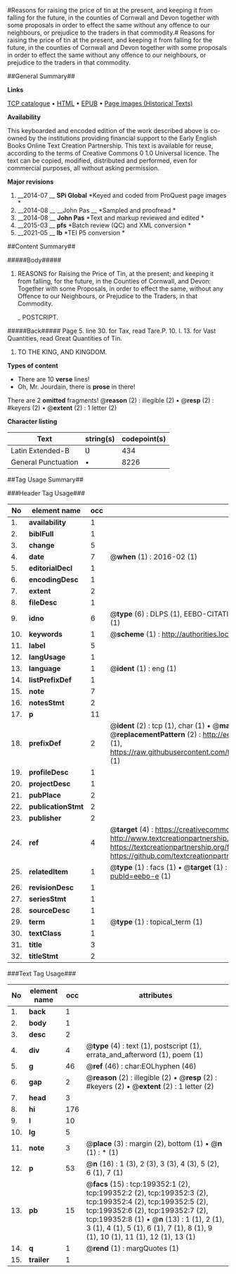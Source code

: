 #Reasons for raising the price of tin at the present, and keeping it from falling for the future, in the counties of Cornwall and Devon together with some proposals in order to effect the same without any offence to our neighbours, or prejudice to the traders in that commodity.#
Reasons for raising the price of tin at the present, and keeping it from falling for the future, in the counties of Cornwall and Devon together with some proposals in order to effect the same without any offence to our neighbours, or prejudice to the traders in that commodity.

##General Summary##

**Links**

[TCP catalogue](http://www.ota.ox.ac.uk/tcp/)  • 
[HTML](http://tei.it.ox.ac.uk/tcp/Texts-HTML/free/B28/B28708.html)  • 
[EPUB](http://tei.it.ox.ac.uk/tcp/Texts-EPUB/free/B28/B28708.epub) • 
[Page images (Historical Texts)](https://historicaltexts.jisc.ac.uk/eebo-13024312e)

**Availability**

This keyboarded and encoded edition of the work described above is co-owned by the
    institutions providing financial support to the Early English Books Online Text Creation
    Partnership. This text is available for reuse, according to the terms of  Creative Commons 0 1.0 Universal
    licence. The text can be copied, modified, distributed and performed, even for commercial
    purposes, all without asking permission.

**Major revisions**

1. __2014-07 __ __SPi Global__ *Keyed and coded from ProQuest page images *
1. __2014-08 __ __John Pas __ *Sampled and proofread *
1. __2014-08 __ __John Pas__ *Text and markup reviewed and edited *
1. __2015-03 __ __pfs__ *Batch review (QC) and XML conversion *
1. __2021-05 __ __lb__ *TEI P5 conversion *

##Content Summary##

#####Body#####

1. REASONS for Raising the Price of Tin, at the present; and keeping it from falling, for the future, in the Counties of Cornwall, and Devon: Together with some Proposals, in order to effect the same, without any Offence to our Neighbours, or Prejudice to the Traders, in that Commodity.

    _ POSTCRIPT.

#####Back#####
Page 5. line 30. for Tax, read Tare.P. 10. l. 13. for Vast Quantities, read Great Quantities of Tin.
1. TO THE KING, AND KINGDOM.

**Types of content**

  * There are 10 **verse** lines!
  * Oh, Mr. Jourdain, there is **prose** in there!

There are 2 **omitted** fragments! 
 @__reason__ (2) : illegible (2)  •  @__resp__ (2) : #keyers (2)  •  @__extent__ (2) : 1 letter (2)

**Character listing**


|Text|string(s)|codepoint(s)|
|---|---|---|
|Latin Extended-B|Ʋ|434|
|General Punctuation|•|8226|

##Tag Usage Summary##

###Header Tag Usage###

|No|element name|occ|attributes|
|---|---|---|---|
|1.|__availability__|1||
|2.|__biblFull__|1||
|3.|__change__|5||
|4.|__date__|7| @__when__ (1) : 2016-02 (1)|
|5.|__editorialDecl__|1||
|6.|__encodingDesc__|1||
|7.|__extent__|2||
|8.|__fileDesc__|1||
|9.|__idno__|6| @__type__ (6) : DLPS (1), EEBO-CITATION (1), VID (1), EEBO-PROQUEST (1), STC (1), OCLC (1)|
|10.|__keywords__|1| @__scheme__ (1) : http://authorities.loc.gov/ (1)|
|11.|__label__|5||
|12.|__langUsage__|1||
|13.|__language__|1| @__ident__ (1) : eng (1)|
|14.|__listPrefixDef__|1||
|15.|__note__|7||
|16.|__notesStmt__|2||
|17.|__p__|11||
|18.|__prefixDef__|2| @__ident__ (2) : tcp (1), char (1)  •  @__matchPattern__ (2) : ([0-9\-]+):([0-9IVX]+) (1), (.+) (1)  •  @__replacementPattern__ (2) : http://eebo.chadwyck.com/downloadtiff?vid=$1&page=$2 (1), https://raw.githubusercontent.com/textcreationpartnership/Texts/master/tcpchars.xml#$1 (1)|
|19.|__profileDesc__|1||
|20.|__projectDesc__|1||
|21.|__pubPlace__|2||
|22.|__publicationStmt__|2||
|23.|__publisher__|2||
|24.|__ref__|4| @__target__ (4) : https://creativecommons.org/publicdomain/zero/1.0/ (1), http://www.textcreationpartnership.org/docs/. (1), https://textcreationpartnership.org/faq/#faq05 (1), https://github.com/textcreationpartnership (1)|
|25.|__relatedItem__|1| @__type__ (1) : facs (1)  •  @__target__ (1) : https://data.historicaltexts.jisc.ac.uk/view?pubId=eebo-e (1)|
|26.|__revisionDesc__|1||
|27.|__seriesStmt__|1||
|28.|__sourceDesc__|1||
|29.|__term__|1| @__type__ (1) : topical_term (1)|
|30.|__textClass__|1||
|31.|__title__|3||
|32.|__titleStmt__|2||


###Text Tag Usage###

|No|element name|occ|attributes|
|---|---|---|---|
|1.|__back__|1||
|2.|__body__|1||
|3.|__desc__|2||
|4.|__div__|4| @__type__ (4) : text (1), postscript (1), errata_and_afterword (1), poem (1)|
|5.|__g__|46| @__ref__ (46) : char:EOLhyphen (46)|
|6.|__gap__|2| @__reason__ (2) : illegible (2)  •  @__resp__ (2) : #keyers (2)  •  @__extent__ (2) : 1 letter (2)|
|7.|__head__|3||
|8.|__hi__|176||
|9.|__l__|10||
|10.|__lg__|5||
|11.|__note__|3| @__place__ (3) : margin (2), bottom (1)  •  @__n__ (1) : * (1)|
|12.|__p__|53| @__n__ (16) : 1 (3), 2 (3), 3 (3), 4 (3), 5 (2), 6 (1), 7 (1)|
|13.|__pb__|15| @__facs__ (15) : tcp:199352:1 (2), tcp:199352:2 (2), tcp:199352:3 (2), tcp:199352:4 (2), tcp:199352:5 (2), tcp:199352:6 (2), tcp:199352:7 (2), tcp:199352:8 (1)  •  @__n__ (13) : 1 (1), 2 (1), 3 (1), 4 (1), 5 (1), 6 (1), 7 (1), 8 (1), 9 (1), 10 (1), 11 (1), 12 (1), 13 (1)|
|14.|__q__|1| @__rend__ (1) : margQuotes (1)|
|15.|__trailer__|1||
